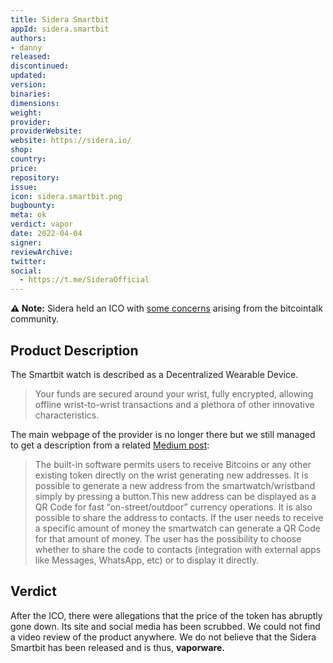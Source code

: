 ```yaml
---
title: Sidera Smartbit
appId: sidera.smartbit
authors:
- danny
released: 
discontinued: 
updated: 
version: 
binaries: 
dimensions: 
weight: 
provider: 
providerWebsite: 
website: https://sidera.io/
shop: 
country: 
price: 
repository: 
issue: 
icon: sidera.smartbit.png
bugbounty: 
meta: ok
verdict: vapor
date: 2022-04-04
signer: 
reviewArchive: 
twitter: 
social:
  - https://t.me/SideraOfficial
---
```


**⚠️ Note:** Sidera held an ICO with [some concerns](https://bitcointalk.org/index.php?topic=5062167.0) arising from the bitcointalk community.

## Product Description

The Smartbit watch is described as a Decentralized Wearable Device.

> Your funds are secured around your wrist, fully encrypted, allowing offline wrist-to-wrist transactions and a plethora of other innovative characteristics.

The main webpage of the provider is no longer there but we still managed to get a description from a related [Medium post](https://medium.com/@olartbaraq247/sidera-smartbit-guide-on-how-to-receive-send-and-manage-cryptocurrencies-eb6c11dfdc89): 

> The built-in software permits users to receive Bitcoins or any other existing token directly on the wrist generating new addresses. It is possible to generate a new address from the smartwatch/wristband simply by pressing a button.This new address can be displayed as a QR Code for fast “on-street/outdoor” currency operations. It is also possible to share the address to contacts. If the user needs to receive a specific amount of money the smartwatch can generate a QR Code for that amount of money. The user has the possibility to choose whether to share the code to contacts (integration with external apps like Messages, WhatsApp, etc) or to display it directly.

## Verdict 

After the ICO, there were allegations that the price of the token has abruptly gone down. Its site and social media has been scrubbed. We could not find a video review of the product anywhere. We do not believe that the Sidera Smartbit has been released and is thus, **vaporware.**